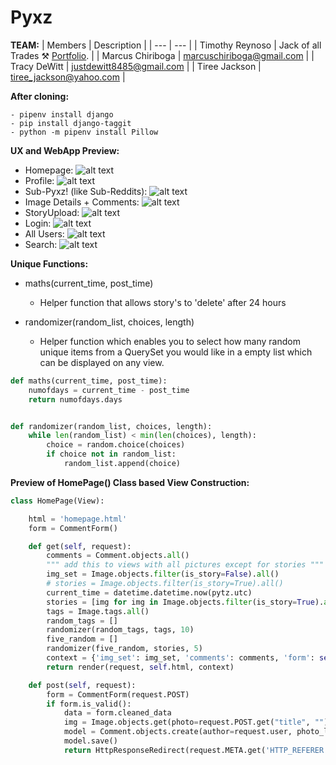 # Pyxz

**TEAM:**
| Members | Description |
| --- | --- |
| Timothy Reynoso | Jack of all Trades :hammer_and_pick: [Portfolio](https://timothywebportfolio.web.app/). |
| Marcus Chiriboga | marcuschiriboga@gmail.com |
| Tracy DeWitt | justdewitt8485@gmail.com |
| Tiree Jackson | tiree_jackson@yahoo.com |


**After cloning:**

```cli
- pipenv install django
- pip install django-taggit
- python -m pipenv install Pillow
```

**UX and WebApp Preview:**
- Homepage:
![alt text](https://github.com/tiree24/Pyxz/blob/main/ReadmeImages/homescreen.png?raw=true)
- Profile:
![alt text](https://github.com/tiree24/Pyxz/blob/main/ReadmeImages/profile.png?raw=true)
- Sub-Pyxz! (like Sub-Reddits):
![alt text](https://github.com/tiree24/Pyxz/blob/main/ReadmeImages/subpyxz.png?raw=true)
- Image Details + Comments:
![alt text](https://github.com/tiree24/Pyxz/blob/main/ReadmeImages/storydetail.png?raw=true)
- StoryUpload:
![alt text](https://github.com/tiree24/Pyxz/blob/main/ReadmeImages/uploadstory.png?raw=true)
- Login:
![alt text](https://github.com/tiree24/Pyxz/blob/main/ReadmeImages/login.png?raw=true)
- All Users:
![alt text](https://github.com/tiree24/Pyxz/blob/main/ReadmeImages/users.png?raw=true)
- Search:
![alt text](https://github.com/tiree24/Pyxz/blob/main/ReadmeImages/searchresults.png?raw=true)


**Unique Functions:**

- maths(current_time, post_time)
  - Helper function that allows story's to 'delete' after 24 hours
  
- randomizer(random_list, choices, length)
  - Helper function which enables you to select how many random unique items from a QuerySet you would like in a empty list which can be displayed on any view.
  
  
```python
def maths(current_time, post_time):
    numofdays = current_time - post_time
    return numofdays.days


def randomizer(random_list, choices, length):
    while len(random_list) < min(len(choices), length):
        choice = random.choice(choices)
        if choice not in random_list:
            random_list.append(choice)
```

**Preview of HomePage() Class based View Construction:** 

```python
class HomePage(View):

    html = 'homepage.html'
    form = CommentForm()

    def get(self, request):
        comments = Comment.objects.all()
        """ add this to views with all pictures except for stories """
        img_set = Image.objects.filter(is_story=False).all()
        # stories = Image.objects.filter(is_story=True).all()
        current_time = datetime.datetime.now(pytz.utc)
        stories = [img for img in Image.objects.filter(is_story=True).all() if maths(current_time, img.post_time) <= 1]
        tags = Image.tags.all()
        random_tags = []
        randomizer(random_tags, tags, 10)
        five_random = []
        randomizer(five_random, stories, 5)
        context = {'img_set': img_set, 'comments': comments, 'form': self.form, 'stories': five_random, 'taglist': random_tags}
        return render(request, self.html, context)

    def post(self, request):
        form = CommentForm(request.POST)
        if form.is_valid():
            data = form.cleaned_data
            img = Image.objects.get(photo=request.POST.get("title", ""))
            model = Comment.objects.create(author=request.user, photo_linked=img, text=data['comment'])
            model.save()
            return HttpResponseRedirect(request.META.get('HTTP_REFERER'))
```
